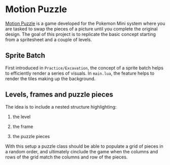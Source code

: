 # Motion Puzzle

[Motion Puzzle](https://serebii.net/mini/puzzle/#motion) is a game developed for the Pokemon Mini system where you are tasked to swap the pieces of a picture until you complete the original design. The goal of this project is to replicate the basic concept starting from a spritesheet and a couple of levels.

## Sprite Batch

First introduced in `Practice/Excavation`, the concept of a sprite batch helps to efficiently render a series of visuals. In `main.lua`, the feature helps to render the tiles making up the background.

## Levels, frames and puzzle pieces

The idea is to include a nested structure highlighting:

1. the level

2. the frame

3. the puzzle pieces

With this setup a puzzle class should be able to populate a grid of pieces in a random order, and ultimately cinclude the game when the columns and rows of the grid match the columns and row of the pieces.
